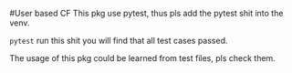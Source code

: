 #User based CF
This pkg use pytest, thus pls add the pytest shit into the venv.

`pytest` run this shit you will find that all test cases passed.

The usage of this pkg could be learned from test files, pls check them.